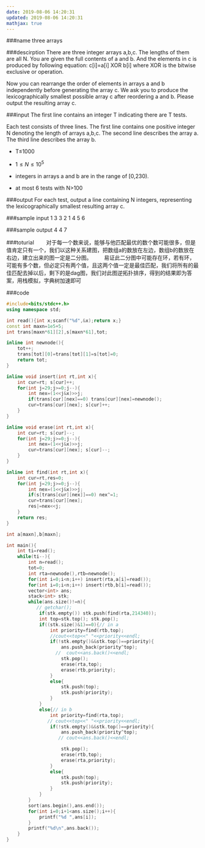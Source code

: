 ```yaml
---
date: 2019-08-06 14:20:31
updated: 2019-08-06 14:20:31
mathjax: true
---
```


###name
three arrays


###descirption
There are three integer arrays a,b,c. The lengths of them are all N. You are given the full contents of a and b. And the elements in c is produced by following equation: c[i]=a[i] XOR b[i] where XOR is the bitwise exclusive or operation.

Now you can rearrange the order of elements in arrays a and b independently before generating the array c. We ask you to produce the lexicographically smallest possible array c after reordering a and b. Please output the resulting array c.

<!---more-->

###input
The first line contains an integer T indicating there are T tests.

Each test consists of three lines. The first line contains one positive integer N denoting the length of arrays a,b,c. The second line describes the array a. The third line describes the array b.

* T≤1000

* $1≤N≤10^5$

* integers in arrays a and b are in the range of [0,230).

* at most 6 tests with N>100

###output
For each test, output a line containing N integers, representing the lexicographically smallest resulting array c.

###sample input
1
3
3 2 1
4 5 6

###sample output
4 4 7

###toturial
&emsp;&emsp;对于每一个数来说，能够与他匹配最优的数个数可能很多，但是值肯定只有一个，我们以这种关系建图，把数组a的数放在左边，数组b的数放在右边，建立出来的图一定是二分图。
&emsp;&emsp;易证此二分图中可能存在环，若有环，可能有多个数，但必定只有两个值，且这两个值一定是最佳匹配，我们将所有的最佳匹配去掉以后，剩下的是dag图，我们对此图逆拓扑排序，得到的结果即为答案，用栈模拟，字典树加速即可

###code
```cpp
#include<bits/stdc++.h>
using namespace std;

int read(){int x;scanf("%d",&x);return x;}
const int maxn=1e5+5;
int trans[maxn*61][2],s[maxn*61],tot;

inline int newnode(){
    tot++;
    trans[tot][0]=trans[tot][1]=s[tot]=0;
    return tot;
}

inline void insert(int rt,int x){
    int cur=rt; s[cur]++;
    for(int j=29;j>=0;j--){
        int nex=(1<<j&x)>>j;
        if(trans[cur][nex]==0) trans[cur][nex]=newnode();
        cur=trans[cur][nex]; s[cur]++;
    }
}

inline void erase(int rt,int x){
    int cur=rt; s[cur]--;
    for(int j=29;j>=0;j--){
        int nex=(1<<j&x)>>j;
        cur=trans[cur][nex]; s[cur]--;
    }
}

inline int find(int rt,int x){
    int cur=rt,res=0;
    for(int j=29;j>=0;j--){
        int nex=(1<<j&x)>>j;
        if(s[trans[cur][nex]]==0) nex^=1;
        cur=trans[cur][nex];
        res|=nex<<j;
    }
    return res;
}

int a[maxn],b[maxn];

int main(){
    int ti=read();
    while(ti--){
        int n=read();
        tot=0;
        int rta=newnode(),rtb=newnode();
        for(int i=0;i<n;i++) insert(rta,a[i]=read());
        for(int i=0;i<n;i++) insert(rtb,b[i]=read());
        vector<int> ans;
        stack<int> stk;
        while(ans.size()!=n){
           // getchar();
            if(stk.empty()) stk.push(find(rta,214340));
            int top=stk.top(); stk.pop();
            if((stk.size()&1)==0){// in a
                int priority=find(rtb,top);
                //cout<<top<<" "<<priority<<endl;
                if(!stk.empty()&&stk.top()==priority){
                    ans.push_back(priority^top);
                  //  cout<<ans.back()<<endl;
                    stk.pop();
                    erase(rta,top);
                    erase(rtb,priority);
                }
                else{
                    stk.push(top);
                    stk.push(priority);
                }
            }
            else{// in b
                int priority=find(rta,top);
               // cout<<top<<" "<<priority<<endl;
                if(!stk.empty()&&stk.top()==priority){
                    ans.push_back(priority^top);
                   // cout<<ans.back()<<endl;

                    stk.pop();
                    erase(rtb,top);
                    erase(rta,priority);
                }
                else{
                    stk.push(top);
                    stk.push(priority);
                }
            }
        }
        sort(ans.begin(),ans.end());
        for(int i=0;i+1<ans.size();i++){
            printf("%d ",ans[i]);
        }
        printf("%d\n",ans.back());
    }
}
```